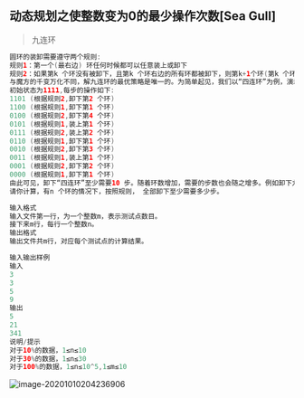 ## 动态规划之使整数变为0的最少操作次数[Sea Gull]

> 九连环

```java
圆环的装卸需要遵守两个规则:
规则1：第一个(最右边) 环任何时候都可以任意装上或卸下
规则2：如果第k 个环没有被卸下，且第k 个环右边的所有环都被卸下，则第k+1个环(第k 个环左边相邻的环) 可以任意装上或卸下
与魔方的千变万化不同，解九连环的最优策略是唯一的。为简单起见，我们以“四连环”为例，演示这一过程。这里用1表示环在“剑”上，0 表示环已经卸下。
初始状态为1111,每步的操作如下:
1101 (根据规则2,卸下第2 个环)
1100 (根据规则1,卸下第1 个环)
0100 (根据规则2,卸下第4 个环)
0101 (根据规则1,装上第1 个环)
0111 (根据规则2,装上第2 个环)
0110 (根据规则1,卸下第1 个环)
0010 (根据规则2,卸下第3 个环)
0011 (根据规则1,装上第1 个环)
0001 (根据规则2,卸下第2 个环)
0000 (根据规则1,卸下第1 个环)
由此可见，卸下“四连环”至少需要10 步。随着环数增加，需要的步数也会随之增多。例如卸下九连环，就至少需要341步。
请你计算，有n 个环的情况下，按照规则， 全部卸下至少需要多少步。

输入格式
输入文件第一行，为一个整数m，表示测试点数目。
接下来m行，每行一个整数n。
输出格式
输出文件共m行，对应每个测试点的计算结果。

输入输出样例
输入
3
3
5
9
输出 
5
21
341
说明/提示
对于10%的数据，1≤n≤10
对于30%的数据，1≤n≤30
对于100%的数据，1≤n≤10^5,1≤m≤10
```



![image-20201010204236906](D:\Dev\SrcCode\geek-algorithm-leetcode\src\main\leetcode_manuscripts\dp\un-classify\动态规划之使整数变为0的最少操作次数.assets\image-20201010204236906.png)













